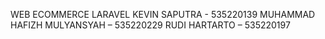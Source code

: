 WEB ECOMMERCE LARAVEL
KEVIN SAPUTRA - 535220139 
MUHAMMAD HAFIZH MULYANSYAH – 535220229
RUDI HARTARTO – 535220197

